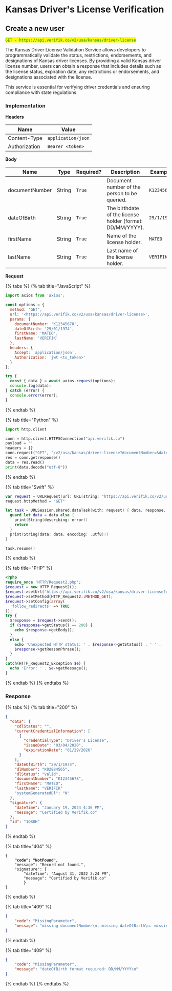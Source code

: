 # Kansas Driver's License Verification

## Create a new user

<mark style="color:green;">`GET - https://api.verifik.co/v2/usa/kansas/driver-license`</mark>

The Kansas Driver License Validation Service allows developers to programmatically validate the status, restrictions, endorsements, and designations of Kansas driver licenses. By providing a valid Kansas driver license number, users can obtain a response that includes details such as the license status, expiration date, any restrictions or endorsements, and designations associated with the license.

This service is essential for verifying driver credentials and ensuring compliance with state regulations.

### Implementation

**Headers**

| Name          | Value              |
| ------------- | ------------------ |
| Content-Type  | `application/json` |
| Authorization | `Bearer <token>`   |

**Body**

<table><thead><tr><th width="188">Name</th><th width="90">Type</th><th width="112">Required?</th><th width="229">Description</th><th>Example</th></tr></thead><tbody><tr><td>documentNumber</td><td>String</td><td><code>True</code></td><td>Document number of the person to be queried.</td><td><code>K12345678</code></td></tr><tr><td>dateOfBirth</td><td>String</td><td><code>True</code></td><td>The birthdate of the license holder (format: DD/MM/YYYY).</td><td><code>29/1/1974</code></td></tr><tr><td>firstName</td><td>String</td><td><code>True</code></td><td>Name of the license holder.</td><td><code>MATEO</code></td></tr><tr><td>lastName</td><td>String</td><td><code>True</code></td><td>Last name of the license holder.</td><td><code>VERIFIK</code></td></tr></tbody></table>

**Request**

{% tabs %}
{% tab title="JavaScript" %}

```javascript
import axios from 'axios';

const options = {
  method: 'GET',
  url: '<https://api.verifik.co/v2/usa/kansas/driver-license>',
  params: {
    documentNumber: 'K12345678',
    dateOfBirth: '29/01/1974',
    firstName: 'MATEO',
    lastName: 'VERIFIK'
  },
  headers: {
    Accept: 'application/json',
    Authorization: 'jwt <tu_token>'
  }
};

try {
  const { data } = await axios.request(options);
  console.log(data);
} catch (error) {
  console.error(error);
}
```

{% endtab %}

{% tab title="Python" %}

```python
import http.client

conn = http.client.HTTPSConnection("api.verifik.co")
payload = ''
headers = {}
conn.request("GET", "/v2/usa/kansas/driver-license?documentNumber=&dateOfBirth=&firstName=&lastName=", payload, headers)
res = conn.getresponse()
data = res.read()
print(data.decode("utf-8"))
```

{% endtab %}

{% tab title="Swift" %}

```swift
var request = URLRequest(url: URL(string: "https://api.verifik.co/v2/usa/kansas/driver-license?documentNumber=&dateOfBirth=&firstName=&lastName=")!,timeoutInterval: Double.infinity)
request.httpMethod = "GET"

let task = URLSession.shared.dataTask(with: request) { data, response, error in 
  guard let data = data else {
    print(String(describing: error))
    return
  }
  print(String(data: data, encoding: .utf8)!)
}

task.resume()

```

{% endtab %}

{% tab title="PHP" %}

```php
<?php
require_once 'HTTP/Request2.php';
$request = new HTTP_Request2();
$request->setUrl('https://api.verifik.co/v2/usa/kansas/driver-license?documentNumber=&dateOfBirth=&firstName=&lastName=');
$request->setMethod(HTTP_Request2::METHOD_GET);
$request->setConfig(array(
  'follow_redirects' => TRUE
));
try {
  $response = $request->send();
  if ($response->getStatus() == 200) {
    echo $response->getBody();
  }
  else {
    echo 'Unexpected HTTP status: ' . $response->getStatus() . ' ' .
    $response->getReasonPhrase();
  }
}
catch(HTTP_Request2_Exception $e) {
  echo 'Error: ' . $e->getMessage();
}
```

{% endtab %}
{% endtabs %}

### **Response**

{% tabs %}
{% tab title="200" %}

```json
{
  "data": {
    "cdlStatus": "",
    "currentCredentialInformation": [
      {
        "credentialType": "Driver's License",
        "issueDate": "03/04/2020",
        "expirationDate": "01/29/2026"
      }
    ],
    "dateOfBirth": "29/1/1974",
    "dlNumber": "K02884565",
    "dlStatus": "Valid",
    "documentNumber": "K12345678",
    "firstName": "MATEO",
    "lastName": "VERIFIK"
    "systemGeneratedDl": "N"
  },
  "signature": {
    "dateTime": "January 19, 2024 4:36 PM",
    "message": "Certified by Verifik.co"
  },
  "id": "1Q8UH"
}
```

{% endtab %}

{% tab title="404" %}

<pre class="language-json"><code class="lang-json">{
<strong>    "code": "NotFound",
</strong>    "message": "Record not found.",
    "signature": {
        "dateTime": "August 31, 2022 3:24 PM",
        "message": "Certified by Verifik.co"
<strong>        }
</strong>}
</code></pre>

{% endtab %}

{% tab title="409" %}

```json
{
    "code": "MissingParameter",
    "message": "missing documentNumber\n. missing dateOfBirth\n. missing firstName\n. missing lastName\n"
}
```

{% endtab %}

{% tab title="409" %}

```json
{
    "code": "MissingParameter",
    "message": "dateOfBirth format required: DD/MM/YYYY\n"
}
```

{% endtab %}
{% endtabs %}
